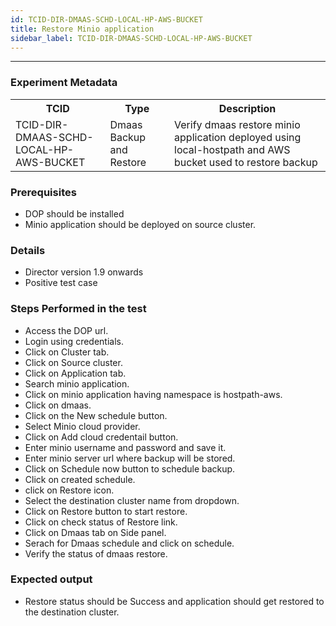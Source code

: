 ```yaml
---
id: TCID-DIR-DMAAS-SCHD-LOCAL-HP-AWS-BUCKET
title: Restore Minio application
sidebar_label: TCID-DIR-DMAAS-SCHD-LOCAL-HP-AWS-BUCKET
---
```

------

### Experiment Metadata

<table>
  <tr>
    <th> TCID </th>
    <th> Type </th>
    <th> Description </th>
  </tr>
  <tr>
    <td> TCID-DIR-DMAAS-SCHD-LOCAL-HP-AWS-BUCKET </td>
    <td> Dmaas Backup and Restore </td>
    <td> Verify dmaas restore minio application deployed using local-hostpath and AWS bucket used to restore backup </td>
  </tr>
</table>

### Prerequisites
- DOP should be installed
- Minio application should be deployed on source cluster.

### Details
- Director version 1.9 onwards
- Positive test case

### Steps Performed in the test

- Access the DOP url.
- Login using credentials.
- Click on Cluster tab.
- Click on Source cluster.
- Click on Application tab.
- Search minio application.
- Click on minio application having namespace is hostpath-aws.
- Click on dmaas.
- Click on the New schedule button.
- Select Minio cloud provider.
- Click on Add cloud credentail button.
- Enter  minio username and password and save it.
- Enter minio server url where backup will be stored.
- Click on Schedule now button to schedule backup.
- Click on created schedule.
- click on Restore icon.
- Select the destination cluster name from dropdown.
- Click on Restore button to start restore.
- Click on check status of Restore link.
- Click on Dmaas tab on Side panel.
- Serach for Dmaas schedule and click on schedule.
- Verify the status of dmaas restore. 

### Expected output

- Restore status should be Success and application should get restored to the destination cluster.